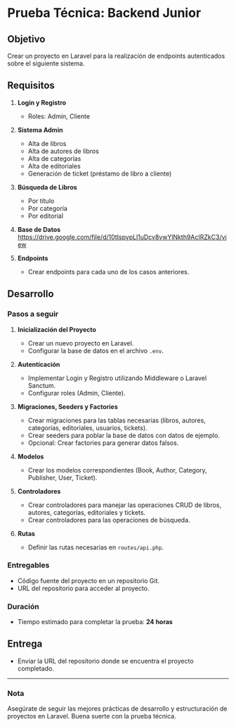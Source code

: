# Prueba Técnica: Backend Junior

## Objetivo

Crear un proyecto en Laravel para la realización de endpoints autenticados sobre el siguiente sistema.

## Requisitos

1. **Login y Registro**
   - Roles: Admin, Cliente

2. **Sistema Admin**
   - Alta de libros
   - Alta de autores de libros
   - Alta de categorías
   - Alta de editoriales
   - Generación de ticket (préstamo de libro a cliente)

3. **Búsqueda de Libros**
   - Por título
   - Por categoría
   - Por editorial

4. **Base de Datos**
    https://drive.google.com/file/d/10tIspvpLl1uDcv8vwYlNkth9AcIRZkC3/view

5. **Endpoints**
   - Crear endpoints para cada uno de los casos anteriores.

## Desarrollo

### Pasos a seguir

1. **Inicialización del Proyecto**
   - Crear un nuevo proyecto en Laravel.
   - Configurar la base de datos en el archivo `.env`.

2. **Autenticación**
   - Implementar Login y Registro utilizando Middleware o  Laravel Sanctum.
   - Configurar roles (Admin, Cliente).

3. **Migraciones, Seeders y Factories**
   - Crear migraciones para las tablas necesarias (libros, autores, categorías, editoriales, usuarios, tickets).
   - Crear seeders para poblar la base de datos con datos de ejemplo.
   - Opcional: Crear factories para generar datos falsos.

4. **Modelos**
   - Crear los modelos correspondientes (Book, Author, Category, Publisher, User, Ticket).

5. **Controladores**
   - Crear controladores para manejar las operaciones CRUD de libros, autores, categorías, editoriales y tickets.
   - Crear controladores para las operaciones de búsqueda.

6. **Rutas**
   - Definir las rutas necesarias en `routes/api.php`.

### Entregables

- Código fuente del proyecto en un repositorio Git.
- URL del repositorio para acceder al proyecto.

### Duración

- Tiempo estimado para completar la prueba: **24 horas**

## Entrega

- Enviar la URL del repositorio donde se encuentra el proyecto completado.

---

### Nota

Asegúrate de seguir las mejores prácticas de desarrollo y estructuración de proyectos en Laravel. Buena suerte con la prueba técnica.
